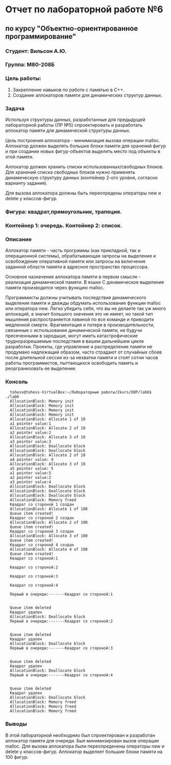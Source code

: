 # Отчет по лабораторной работе №6
## по курсу "Объектно-ориентированное программирование"

### Студент: Вильсон А.Ю.
### Группа: М80-208Б

### Цель работы:
1. Закрепление навыков по работе с памятью в C++.
2. Создание аллокаторов памяти для динамических структур данных.

### Задача
Используя структуры данных, разработанные для предыдущей лабораторной работы (ЛР №5) спроектировать и разработать аллокатор памяти для динамической структуры данных.

Цель построения аллокатора - минимизация вызова операции malloc. Аллокатор должен выделять большие блоки памяти для хранений фигур и при создании новых фигур-объектов выделять место под объекты в этой памяти.

Аллокатор должен хранить списки использованных/свободных блоков. Для хранений списка свободных блоков нужно применять динамическую структуру данных (контейнер 2-ого уровня, согласно варианту задания).

Для вызова аллокатора должны быть переопредены операторы new и delete у классов-фигур.

### Фигура: квадрат,прямоугольник, трапеция.
### Контейнер 1: очередь. Контейнер 2: список.

### Описание
Аллокатор памяти - часть программы (как прикладной, так и операционной системы), обрабатывающая запросы на выделение и освобождение оперативной памяти или запросы на включение заданной области памяти в адресное пространство процессора.

Основное назначение аллокатора памяти в первом смысле - реализация динамической памяти. В языке С динамическое выделение памяти производится через функцию malloc.

Программисты должны учитывать последствия динамического выделения памяти и дважды обдумать использование функции malloc или оператора new. Легко убедить себя, что вы не делаете так уж много аллокаций, а значит большого значения это не имеет, но такой тип мышления распространяется лавиной по все команде и приводитк медленной смерти. Фрагментация и потери в производительности, связанные с использование динамической памяти, не будучи пресеченными в зародыше, могут иметь катастрофические трудноразрешаемые последствия в вашем дальнейшем цикле разработки. Проекты, где управление и распределение памяти не продумано надлежащий образом, часто страдают от случайных сбоев после длительной сессии из-за нехватки памяти и стоят сотни часов работы программистов, пыттающихся освободить память и реоргранизовать ее выделение.

### Консоль
      tohess@tohess-VirtualBox:~/Лабораторные работы/2kurs/OOP/lab6$ ./lab6 
      AllocationBlock: Memory init
      AllocationBlock: Memory init
      AllocationBlock: Memory init
      AllocationBlock: Memory init
      AllocationBlock: Allocate 1 of 10
      a1 pointer value:1
      AllocationBlock: Allocate 2 of 10
      a2 pointer value:2
      AllocationBlock: Allocate 3 of 10
      a3 pointer value:3
      AllocationBlock: Deallocate block 
      AllocationBlock: Deallocate block 
      AllocationBlock: Allocate 2 of 10
      a4 pointer value: 4
      AllocationBlock: Allocate 3 of 10
      a5 pointer value: 5
      a1 pointer value:5
      a2 pointer value:2
      a3 pointer value:4
      AllocationBlock: Deallocate block 
      AllocationBlock: Deallocate block 
      AllocationBlock: Deallocate block 
      AllocationBlock: Memory freed
      Квадрат со стороной 1 создан
      AllocationBlock: Allocate 1 of 100
      Queue item created!
      Квадрат со стороной 2 создан
      AllocationBlock: Allocate 2 of 100
      Queue item created!
      Квадрат со стороной 3 создан
      AllocationBlock: Allocate 3 of 100
      Queue item created!
      Квадрат со стороной 4 создан
      AllocationBlock: Allocate 4 of 100
      Queue item created!
      Квадрат со стороной:1

      Квадрат со стороной:2

      Квадрат со стороной:3

      Квадрат со стороной:4

      Первый в очереди:-------Квадрат со стороной:1


      Queue item deleted
      Квадрат удален
      AllocationBlock: Deallocate block 
      Первый в очереди:-------Квадрат со стороной:2


      Queue item deleted
      Квадрат удален
      AllocationBlock: Deallocate block 
      Первый в очереди:-------Квадрат со стороной:3


      Queue item deleted
      Квадрат удален
      AllocationBlock: Deallocate block 
      Первый в очереди:-------Квадрат со стороной:4


      Queue item deleted
      Квадрат удален
      AllocationBlock: Deallocate block 
      AllocationBlock: Memory freed
      AllocationBlock: Memory freed
      AllocationBlock: Memory freed

### Выводы

В этой лабораторной необходимо был спроектирован и разработан аллокатор памяти для очереди. Был минимизирован вызов операции malloc. Для вызова аллокатора были переопреденены операторы new и delete у классов-фигур. Аллокатор выделяет большие блоки памяти на 100 фигур.
